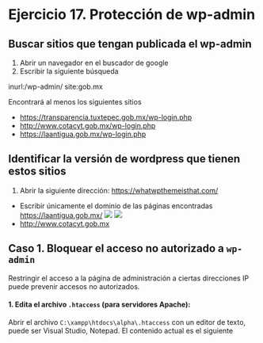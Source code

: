 # Ejercicio 17.  Protección de wp-admin

## Buscar sitios que tengan publicada el wp-admin
1. Abrir un navegador en el buscador de google
2. Escribir la siguiente búsqueda

inurl:/wp-admin/ site:gob.mx

Encontrará al menos los siguientes sitios
- https://transparencia.tuxtepec.gob.mx/wp-login.php
- http://www.cotacyt.gob.mx/wp-login.php
- https://laantigua.gob.mx/wp-login.php

## Identificar la versión de wordpress que tienen estos sitios

1. Abrir la siguiente dirección: https://whatwpthemeisthat.com/
- Escribir únicamente el dominio de las páginas encontradas
	https://laantigua.gob.mx/
![](https://i.imgur.com/mywer1s.png)
![](https://i.imgur.com/UYChGIh.png)
- http://www.cotacyt.gob.mx


## Caso 1. Bloquear el acceso no autorizado a `wp-admin`

Restringir el acceso a la página de administración a ciertas direcciones IP puede prevenir accesos no autorizados.

#### 1.  Edita el archivo `.htaccess` (para servidores Apache):
 Abrir el archivo `C:\xampp\htdocs\alpha\.htaccess` con un editor de texto, puede ser Visual Studio, Notepad.
 El contenido actual es el siguiente


<!--stackedit_data:
eyJoaXN0b3J5IjpbMTY2MzIxODM0MiwtMTcyNTU3NDA0OSwtNj
MzMDAyMjg1LC01NjU0MDIxMzZdfQ==
-->